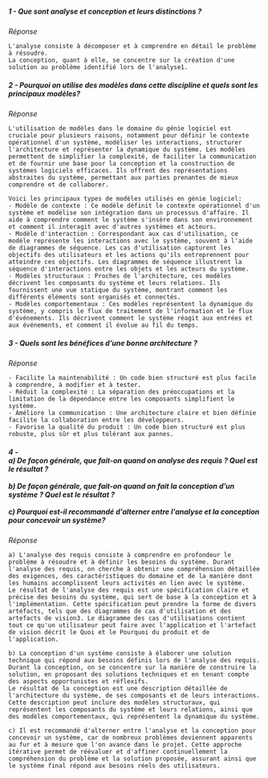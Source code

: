 
##### **1 - Que sont analyse et conception et leurs distinctions ?**

*Réponse*

	L'analyse consiste à décomposer et à comprendre en détail le problème à résoudre.
	La conception, quant à elle, se concentre sur la création d'une solution au problème identifié lors de l'analyse1.

##### **2 - Pourquoi on utilise des modèles dans cette discipline et quels sont les principaux modèles?**

*Réponse*

	L'utilisation de modèles dans le domaine du génie logiciel est cruciale pour plusieurs raisons, notamment pour définir le contexte opérationnel d'un système, modéliser les interactions, structurer l'architecture et représenter la dynamique du système. Les modèles permettent de simplifier la complexité, de faciliter la communication et de fournir une base pour la conception et la construction de systèmes logiciels efficaces. Ils offrent des représentations abstraites du système, permettant aux parties prenantes de mieux comprendre et de collaborer.
	
	Voici les principaux types de modèles utilisés en génie logiciel:
	- Modèle de contexte : Ce modèle définit le contexte opérationnel d'un système et modélise son intégration dans un processus d'affaire. Il aide à comprendre comment le système s'insère dans son environnement et comment il interagit avec d'autres systèmes et acteurs.
	- Modèle d'interaction : Correspondant aux cas d'utilisation, ce modèle représente les interactions avec le système, souvent à l'aide de diagrammes de séquence. Les cas d'utilisation capturent les objectifs des utilisateurs et les actions qu'ils entreprennent pour atteindre ces objectifs. Les diagrammes de séquence illustrent la séquence d'interactions entre les objets et les acteurs du système.
	- Modèles structuraux : Proches de l'architecture, ces modèles décrivent les composants du système et leurs relations. Ils fournissent une vue statique du système, montrant comment les différents éléments sont organisés et connectés.
	- Modèles comportementaux : Ces modèles représentent la dynamique du système, y compris le flux de traitement de l'information et le flux d'événements. Ils décrivent comment le système réagit aux entrées et aux événements, et comment il évolue au fil du temps.

##### **3 - Quels sont les bénéfices d’une bonne architecture ?**

*Réponse*

	- Facilite la maintenabilité : Un code bien structuré est plus facile à comprendre, à modifier et à tester.
	- Réduit la complexité : La séparation des préoccupations et la limitation de la dépendance entre les composants simplifient le système.
	- Améliore la communication : Une architecture claire et bien définie facilite la collaboration entre les développeurs.
	- Favorise la qualité du produit : Un code bien structuré est plus robuste, plus sûr et plus tolérant aux pannes.

##### **4 - <br>a) De façon générale, que fait-on quand on analyse des requis ? Quel est le résultat ?<br><br>b) De façon générale, que fait-on quand on fait la conception d’un système ? Quel est le résultat ?<br><br>c) Pourquoi est-il recommandé d'alterner entre l'analyse et la conception pour concevoir un système?**

*Réponse*

	a) L'analyse des requis consiste à comprendre en profondeur le problème à résoudre et à définir les besoins du système. Durant l'analyse des requis, on cherche à obtenir une compréhension détaillée des exigences, des caractéristiques du domaine et de la manière dont les humains accomplissent leurs activités en lien avec le système.
	Le résultat de l'analyse des requis est une spécification claire et précise des besoins du système, qui sert de base à la conception et à l'implémentation. Cette spécification peut prendre la forme de divers artéfacts, tels que des diagrammes de cas d'utilisation et des artefacts de vision3. Le diagramme des cas d'utilisations contient tout ce qu'un utilisateur peut faire avec l'application et l'artefact de vision décrit le Quoi et le Pourquoi du produit et de l'application.

	b) La conception d'un système consiste à élaborer une solution technique qui répond aux besoins définis lors de l'analyse des requis. Durant la conception, on se concentre sur la manière de construire la solution, en proposant des solutions techniques et en tenant compte des aspects opportunistes et réflexifs.
	Le résultat de la conception est une description détaillée de l'architecture du système, de ses composants et de leurs interactions. Cette description peut inclure des modèles structuraux, qui représentent les composants du système et leurs relations, ainsi que des modèles comportementaux, qui représentent la dynamique du système.

	c) Il est recommandé d'alterner entre l'analyse et la conception pour concevoir un système, car de nombreux problèmes deviennent apparents au fur et à mesure que l'on avance dans le projet. Cette approche itérative permet de réévaluer et d'affiner continuellement la compréhension du problème et la solution proposée, assurant ainsi que le système final répond aux besoins réels des utilisateurs.